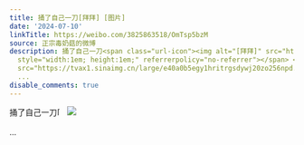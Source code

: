 ```yaml
---
title: 捅了自己一刀[拜拜] [图片]
date: '2024-07-10'
linkTitle: https://weibo.com/3825863518/OmTsp5bzM
source: 正宗毒奶菇的微博
description: 捅了自己一刀<span class="url-icon"><img alt="[拜拜]" src="https://h5.sinaimg.cn/m/emoticon/icon/default/d_baibai-8bfa9c2a4f.png"
  style="width:1em; height:1em;" referrerpolicy="no-referrer"></span> <img style=""
  src="https://tvax1.sinaimg.cn/large/e40a0b5egy1hritrgsdywj20zo256npd.jpg" referrerpolicy="no-referrer"><br><br>
  ...
disable_comments: true
---
```

捅了自己一刀<span class="url-icon"><img alt="[拜拜]" src="https://h5.sinaimg.cn/m/emoticon/icon/default/d_baibai-8bfa9c2a4f.png" style="width:1em; height:1em;" referrerpolicy="no-referrer"></span> <img style="" src="https://tvax1.sinaimg.cn/large/e40a0b5egy1hritrgsdywj20zo256npd.jpg" referrerpolicy="no-referrer"><br><br> ...